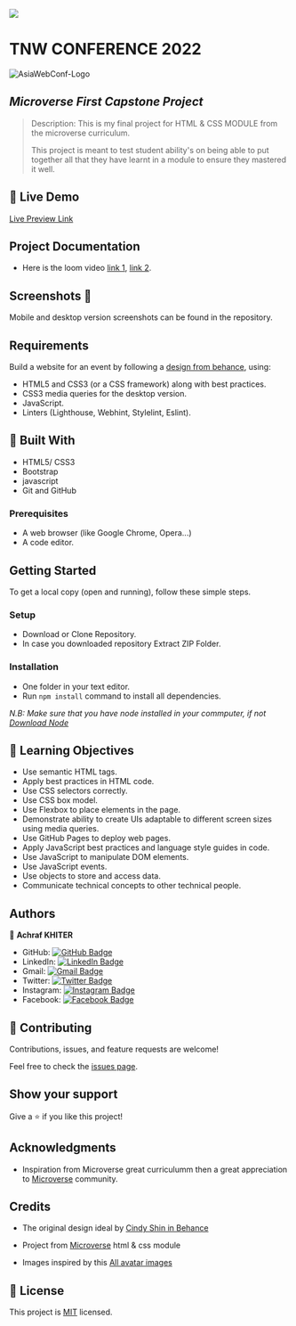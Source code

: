 ![](https://img.shields.io/badge/Microverse-blueviolet)

# TNW CONFERENCE 2022
![AsiaWebConf-Logo](https://wpranks.com/wp-content/uploads/2016/01/tnw-website-review.jpg)

## *Microverse First Capstone Project*

> Description: This is my final project for HTML & CSS MODULE from the microverse curriculum.
> 
> This project is meant to test student ability's on being able to put together all that they have learnt in a module to ensure they mastered it well.

## :red_circle: Live Demo

[Live Preview Link](https://khitermedachraf.github.io/Capstone1-TNW-Conference/)

## Project Documentation
- Here is the loom video [link 1](https://www.loom.com/share/ab6c7f84d99a447081d753242ccf4ca3), [link 2](https://www.loom.com/share/9e429524c9c341bd90c1797909d0f234).

## Screenshots 📸
Mobile and desktop version screenshots can be found in the repository.

## Requirements

Build a website for an event by following a [design from behance](https://www.behance.net/gallery/29845175/CC-Global-Summit-2015), using:

- HTML5 and CSS3 (or a CSS framework) along with best practices.
- CSS3 media queries for the desktop version.
- JavaScript.
- Linters (Lighthouse, Webhint, Stylelint, Eslint).

## :hammer: Built With

- HTML5/ CSS3
- Bootstrap
- javascript
- Git and GitHub

### Prerequisites

- A web browser (like Google Chrome, Opera...)
- A code editor.

## Getting Started

To get a local copy (open and running), follow these simple steps.

### Setup

- Download or Clone Repository.
- In case you downloaded repository Extract ZIP Folder.

### Installation

- One folder in your text editor.
- Run `npm install` command to install all dependencies.

_N.B: Make sure that you have node installed in your commputer, if not [Download Node](https://nodejs.org/en/)_

## :blue_book: Learning Objectives

- Use semantic HTML tags.
- Apply best practices in HTML code.
- Use CSS selectors correctly.
- Use CSS box model.
- Use Flexbox to place elements in the page.
- Demonstrate ability to create UIs adaptable to different screen sizes using media queries.
- Use GitHub Pages to deploy web pages.
- Apply JavaScript best practices and language style guides in code.
- Use JavaScript to manipulate DOM elements.
- Use JavaScript events.
- Use objects to store and access data.
- Communicate technical concepts to other technical people.

## Authors

👤 **Achraf KHITER**

- GitHub: [![GitHub Badge](https://img.shields.io/badge/-khitermedachraf-white?logo=GitHub&logoColor=181717&style=plastic)](https://github.com/khitermedachraf/)
- LinkedIn: [![LinkedIn Badge](https://img.shields.io/badge/-khitermed-white?logo=LinkedIn&logoColor=0A66C2&style=plastic)](https://www.linkedin.com/in/khitermed/)
- Gmail: [![Gmail Badge](https://img.shields.io/badge/-@khiter.med7@gmail.com-white?logo=Gmail&logoColor=EA4335&style=plastic)](mailto:@khiter.med7@gmail.com)
- Twitter: [![Twitter Badge](https://img.shields.io/badge/-@AchrafKhiter-white?logo=Twitter&logoColor=1DA1F2&style=plastic)](https://twitter.com/AchrafKhiter)
- Instagram: [![Instagram Badge](https://img.shields.io/badge/-@khitermed-white?logo=Instagram&logoColor=bc2a8d&style=plastic)](https://www.instagram.com/khitermed07/)
- Facebook: [![Facebook Badge](https://img.shields.io/badge/-Achraf--KHITER-white?logo=Facebook&logoColor=1877F2&style=plastic)](https://www.facebook.com/achraf.khiter.750/)


## 🤝 Contributing 

Contributions, issues, and feature requests are welcome!

Feel free to check the [issues page](../../issues/).

## Show your support

Give a ⭐️ if you like this project!

## Acknowledgments

- Inspiration from Microverse great curriculumm then a great appreciation to [Microverse](https://bit.ly/MicroverseTN) community.

## Credits

- The original design ideal by [Cindy Shin in Behance](https://www.behance.net/adagio07)

- Project from [Microverse](https://bit.ly/MicroverseTN) html & css module
- Images inspired by this [All avatar images](https://pravatar.cc/images)

## 📝 License

This project is [MIT](./LICENSE) licensed.
